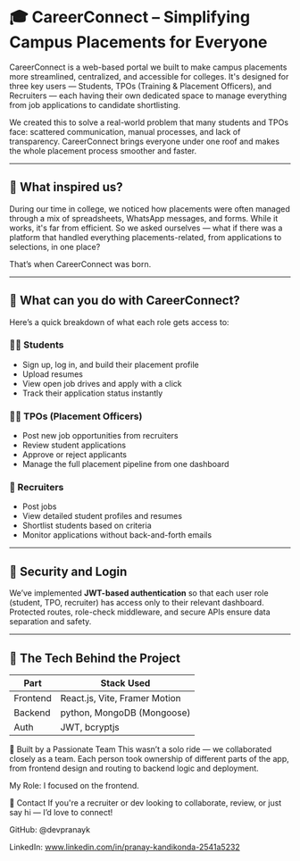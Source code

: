 # 🎓 CareerConnect – Simplifying Campus Placements for Everyone

CareerConnect is a web-based portal we built to make campus placements more streamlined, centralized, and accessible for colleges. It's designed for three key users — Students, TPOs (Training & Placement Officers), and Recruiters — each having their own dedicated space to manage everything from job applications to candidate shortlisting.

We created this to solve a real-world problem that many students and TPOs face: scattered communication, manual processes, and lack of transparency. CareerConnect brings everyone under one roof and makes the whole placement process smoother and faster.

---

## 🌟 What inspired us?

During our time in college, we noticed how placements were often managed through a mix of spreadsheets, WhatsApp messages, and forms. While it works, it's far from efficient. So we asked ourselves — what if there was a platform that handled everything placements-related, from applications to selections, in one place?

That’s when CareerConnect was born.

---

## 🚀 What can you do with CareerConnect?

Here’s a quick breakdown of what each role gets access to:

### 👨‍🎓 Students
- Sign up, log in, and build their placement profile  
- Upload resumes  
- View open job drives and apply with a click  
- Track their application status instantly  

### 🧑‍💼 TPOs (Placement Officers)
- Post new job opportunities from recruiters  
- Review student applications  
- Approve or reject applicants  
- Manage the full placement pipeline from one dashboard  

### 🏢 Recruiters
- Post jobs  
- View detailed student profiles and resumes  
- Shortlist students based on criteria  
- Monitor applications without back-and-forth emails  

---

## 🔐 Security and Login

We’ve implemented **JWT-based authentication** so that each user role (student, TPO, recruiter) has access only to their relevant dashboard. Protected routes, role-check middleware, and secure APIs ensure data separation and safety.

---

## 🧠 The Tech Behind the Project

| Part         | Stack Used                             |
|--------------|-----------------------------------------|
| Frontend     | React.js, Vite, Framer Motion |
| Backend      | python, MongoDB (Mongoose) |
| Auth         | JWT, bcryptjs                           |

👥 Built by a Passionate Team
This wasn’t a solo ride — we collaborated closely as a team. Each person took ownership of different parts of the app, from frontend design and routing to backend logic and deployment.

My Role:
I focused on the frontend.

💼 Contact
If you're a recruiter or dev looking to collaborate, review, or just say hi — I’d love to connect!

GitHub: @devpranayk

LinkedIn: www.linkedin.com/in/pranay-kandikonda-2541a5232
